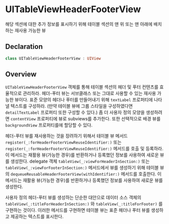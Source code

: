 # UITableViewHeaderFooterView

해당 섹션에 대한 추가 정보를 표시하기 위해 테이블 섹션의 맨 위 또는 맨 아래에 배치하는 재사용 가능한 뷰

## Declaration

```swift
class UITableViewHeaderFooterView : UIView
```

## Overview

`UITableViewHeaderFooterView` 객체를 통해 테이블 섹션의 헤더 및 푸터 컨텐츠를 효율적으로 관리하라. 헤더-푸터 뷰는 서브클래스 또는 그대로 사용할 수 있는 재사용 가능한 뷰이다. 표준 모양의 헤더나 푸터를 만들어내기 위해 `textLabel` 프로퍼티에 나타낼 텍스트를 구성하라. \(만약 테이블 뷰에 그룹 스타일을 구성하였다면 `detailTextLabel` 프로퍼티 또한 구성할 수 있다.\) 좀 더 사용자 정의 모양을 생성하려면 `contentView` 프로퍼티에 뷰로 subviews를 추가한다. 또한 선택적으로 배경 뷰를 `backgroundView` 프로퍼티를에 할당할 수 있다.

헤더-푸터 뷰를 재사용하는 것을 장려하기 위해서 테이블 뷰 메서드 `register(_:forHeaderFooterViewReuseIdentifier:)` 또는 `register(_:forHeaderFooterViewReuseIdentifier:)` 메서드를 호출 및 등록하라. 이 메서드는 재활용 뷰\(가능한 경우\)를 반환하거나 등록했던 정보를 사용하여 새로운 뷰를 생성한다. delegate 객체 `tableView(_:viewForHeaderInSection:)` 또는 `tableView(_:viewForFooterInSection:)` 메서드에서 뷰를 생성하기 위해 테이블 뷰의 `dequeueReusableHeaderFooterView(withIdentifier:)` 메서드를 호출한다. 이 메서드는 재활용 뷰\(가능한 경우\)를 반환하거나 등록했던 정보를 사용하여 새로운 뷰를 생성한다.

사용자 정의 헤더-푸터 뷰를 생성하는 단순한 대안으로 데이터 소스 객체의 `tableView(_:titleForHeaderInSection:)` 와 `tableView(_:titleForFooter)` 를 구현하는 것이다. 이러한 메서드를 구현하면 테이블 뷰는 표준 헤더나 푸터 뷰를 생성하고 제공하는 텍스트를 표시한다.


